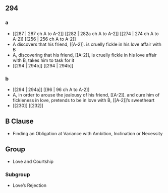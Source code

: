 ## 294
### a
- [[287 | 287 ch A to A-2]] [[282 | 282a ch A to A-2]] [[274 | 274 ch A to A-2]] [[256 | 256 ch A to A-2]] 
- A discovers that his friend, [[A-2]]. is cruelly fickle in his love affair with B
- A, discovering that his friend, [[A-2]], is cruelly fickle in his love affair with B, takes him to task for it
- [[294 | 294b]] [[294 | 294b]] 

### b
- [[294 | 294a]] [[96 | 96 ch A to A-2]] 
- A, in order to arouse the jealousy of his friend, [[A-2]]. and cure him of fickleness in love, pretends to be in love with B, [[A-2]]’s sweetheart
- [[230]] [[232]] 

## B Clause
- Finding an Obligation at Variance with Ambition, Inclination or Necessity

## Group
- Love and Courtship

### Subgroup
- Love’s Rejection

